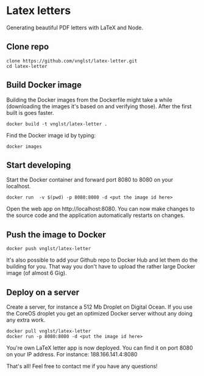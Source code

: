 # Latex letters

Generating beautiful PDF letters with LaTeX and Node.

## Clone repo

````
clone https://github.com/vnglst/latex-letter.git
cd latex-letter
````

## Build Docker image

Building the Docker images from the Dockerfile might take a while (downloading the images it's based on and verifying those). After the first built is goes faster.

````
docker build -t vnglst/latex-letter .
````

Find the Docker image id by typing:
````
docker images
````

## Start developing
Start the Docker container and forward port 8080 to 8080 on your localhost.
````
docker run  -v $(pwd) -p 8080:8080 -d <put the image id here>
````
Open the web app on http://localhost:8080. You can now make changes to the source code and the application automatically restarts on changes.

## Push the image to Docker

````
docker push vnglst/latex-letter

````

It's also possible to add your Github repo to Docker Hub and let them do the building for you. That way you don't have to upload the rather large Docker image (of almost 6 Gig).

## Deploy on a server
Create a server, for instance a 512 Mb Droplet on Digital Ocean. If you use the CoreOS droplet you get an optimized Docker server without any doing any extra work.

````
docker pull vnglst/latex-letter
docker run -p 8080:8080 -d <put the image id here>

````
You're own LaTeX letter app is now deployed. You can find it on port 8080 on your IP address. For instance: 188.166.141.4:8080

That's all! Feel free to contact me if you have any questions!

